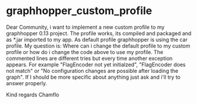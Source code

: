 # graphhopper_custom_profile

Dear Community,
i want to implement a new custom profile to my graphhopper 0.13 project. The profile works, its compiled and packaged and as *.jar imported to my app. As default profile graphhopper is using the car profile. My question is: Where can i change the default profile to my custom profile or how do i change the code above to use my profile. The commented lines are different tries but every time another exception appears. For example "FlagEncoder not yet initialzed", "FlagEncoder does not match" or "No configuration changes are possible after loading the graph". If I should be more specific about anything just ask and i'll try to answer properly.

Kind regards
Chamflo
